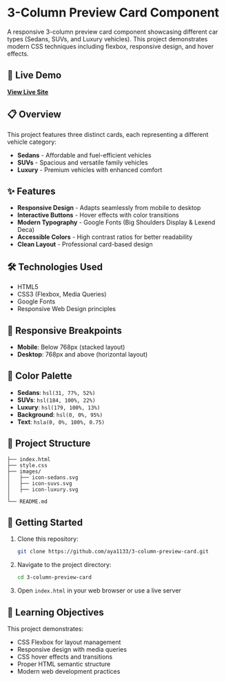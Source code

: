 # 3-Column Preview Card Component

A responsive 3-column preview card component showcasing different car types (Sedans, SUVs, and Luxury vehicles). This project demonstrates modern CSS techniques including flexbox, responsive design, and hover effects.

## 🚀 Live Demo

**[View Live Site]( https://aya1133.github.io/3-column-preview-card/)**


## 📋 Overview

This project features three distinct cards, each representing a different vehicle category:

- **Sedans** - Affordable and fuel-efficient vehicles
- **SUVs** - Spacious and versatile family vehicles  
- **Luxury** - Premium vehicles with enhanced comfort

## ✨ Features

- **Responsive Design** - Adapts seamlessly from mobile to desktop
- **Interactive Buttons** - Hover effects with color transitions
- **Modern Typography** - Google Fonts (Big Shoulders Display & Lexend Deca)
- **Accessible Colors** - High contrast ratios for better readability
- **Clean Layout** - Professional card-based design

## 🛠️ Technologies Used

- HTML5
- CSS3 (Flexbox, Media Queries)
- Google Fonts
- Responsive Web Design principles

## 📱 Responsive Breakpoints

- **Mobile**: Below 768px (stacked layout)
- **Desktop**: 768px and above (horizontal layout)

## 🎨 Color Palette

- **Sedans**: `hsl(31, 77%, 52%)`
- **SUVs**: `hsl(184, 100%, 22%)`
- **Luxury**: `hsl(179, 100%, 13%)`
- **Background**: `hsl(0, 0%, 95%)`
- **Text**: `hsla(0, 0%, 100%, 0.75)`

## 📁 Project Structure

```
├── index.html          
├── style.css          
├── images/             
│   ├── icon-sedans.svg
│   ├── icon-suvs.svg
│   ├── icon-luxury.svg
│   
└── README.md           
```

## 🚀 Getting Started

1. Clone this repository:
   ```bash
   git clone https://github.com/aya1133/3-column-preview-card.git
   ```

2. Navigate to the project directory:
   ```bash
   cd 3-column-preview-card
   ```

3. Open `index.html` in your web browser or use a live server



## 🎯 Learning Objectives

This project demonstrates:
- CSS Flexbox for layout management
- Responsive design with media queries
- CSS hover effects and transitions
- Proper HTML semantic structure
- Modern web development practices


  

